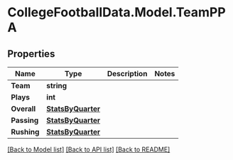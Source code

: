 # CollegeFootballData.Model.TeamPPA

## Properties

Name | Type | Description | Notes
------------ | ------------- | ------------- | -------------
**Team** | **string** |  | 
**Plays** | **int** |  | 
**Overall** | [**StatsByQuarter**](StatsByQuarter.md) |  | 
**Passing** | [**StatsByQuarter**](StatsByQuarter.md) |  | 
**Rushing** | [**StatsByQuarter**](StatsByQuarter.md) |  | 

[[Back to Model list]](../../README.md#documentation-for-models) [[Back to API list]](../../README.md#documentation-for-api-endpoints) [[Back to README]](../../README.md)

